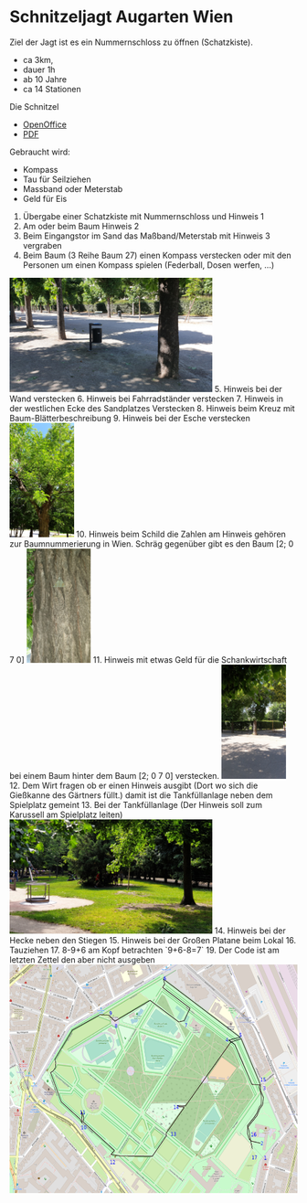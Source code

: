 # Schnitzeljagt Augarten Wien

Ziel der Jagt ist es ein Nummernschloss zu öffnen (Schatzkiste).

* ca 3km, 
* dauer 1h
* ab 10 Jahre
* ca 14 Stationen

Die Schnitzel
* [OpenOffice](DieSchnitzelAugarten.odt)
* [PDF](DieSchnitzelAugarten.pdf)

Gebraucht wird:

* Kompass
* Tau für Seilziehen
* Massband oder Meterstab 
* Geld für Eis

1. Übergabe einer Schatzkiste mit Nummernschloss und Hinweis 1
2. Am oder beim Baum Hinweis 2
3. Beim Eingangstor im Sand das Maßband/Meterstab mit Hinweis 3 vergraben
4. Beim Baum (3 Reihe Baum 27) einen Kompass verstecken oder mit den Personen um einen Kompass spielen (Federball, Dosen werfen, ...)
<img src="hinweis04.jpg" height="200"/>
5. Hinweis bei der Wand verstecken
6. Hinweis bei Fahrradständer verstecken
7. Hinweis in der westlichen Ecke des Sandplatzes Verstecken
8. Hinweis beim Kreuz mit Baum-Blätterbeschreibung
9. Hinweis bei der Esche verstecken
<img src="hinweis09.jpg" height="200"/>
10. Hinweis beim Schild die Zahlen am Hinweis gehören zur Baumnummerierung in Wien. Schräg gegenüber gibt es den Baum [2; 0 7 0]
<img src="hinweis10-11.jpg" height="200"/>
11. Hinweis mit etwas Geld für die Schankwirtschaft bei einem Baum hinter dem Baum [2; 0 7 0] verstecken.
<img src="hinweis11.jpg" height="200"/>
12. Dem Wirt fragen ob er einen Hinweis ausgibt (Dort wo sich die Gießkanne des Gärtners füllt.) damit ist die Tankfüllanlage neben dem Spielplatz gemeint
13. Bei der Tankfüllanlage (Der Hinweis soll zum Karussell am Spielplatz leiten)
<img src="hinweis13.jpg" height="200"/>
14. Hinweis bei der Hecke neben den Stiegen
15. Hinweis bei der Großen Platane beim Lokal
16. Tauziehen
17. 8-9+6 am Kopf betrachten `9+6-8=7`
19. Der Code ist am letzten Zettel den aber nicht ausgeben

<img src="map.png" height="400"/>


